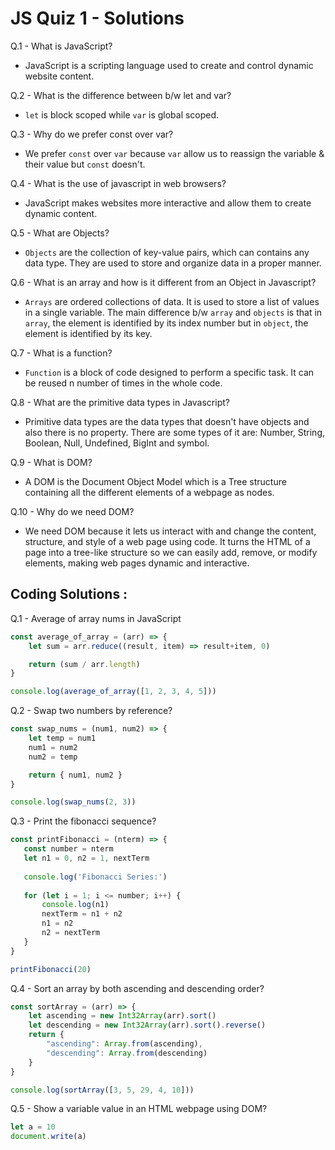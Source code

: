 # JS Quiz 1 - Solutions

Q.1 - What is JavaScript?
* JavaScript is a scripting language used to create and control dynamic website content.

Q.2 - What is the difference between b/w let and var?
* `let` is block scoped while `var` is global scoped.

Q.3 - Why do we prefer const over var?
* We prefer `const` over `var` because `var` allow us to reassign the variable & their value but `const` doesn't. 

Q.4 - What is the use of javascript in web browsers?
* JavaScript makes websites more interactive and allow them to create dynamic content.

Q.5 - What are Objects?
* `Objects` are the collection of key-value pairs, which can contains any data type. They are used to store and organize data in a proper manner.

Q.6 - What is an array and how is it different from an Object in Javascript?
* `Arrays` are ordered collections of data. It is used to store a list of values in a single variable. The main difference b/w `array` and `objects` is that in `array`, the element is identified by its index number but in `object`, the element is identified by its key.

Q.7 - What is a function?
* `Function` is a block of code designed to perform a specific task. It can be reused n number of times in the whole code.

Q.8 - What are the primitive data types in Javascript?
* Primitive data types are the data types that doesn't have objects and also there is no property. There are some types of it are: Number, String, Boolean, Null, Undefined, BigInt and symbol.

Q.9 - What is DOM?
* A DOM is the Document Object Model which is a Tree structure containing all the different elements of a webpage as nodes.

Q.10 - Why do we need DOM?
* We need DOM because it lets us interact with and change the content, structure, and style of a web page using code. It turns the HTML of a page into a tree-like structure so we can easily add, remove, or modify elements, making web pages dynamic and interactive.


## Coding Solutions :

Q.1 - Average of array nums in JavaScript
```js
const average_of_array = (arr) => {
	let sum = arr.reduce((result, item) => result+item, 0)

	return (sum / arr.length)
}

console.log(average_of_array([1, 2, 3, 4, 5]))
```

Q.2 - Swap two numbers by reference?
```js
const swap_nums = (num1, num2) => {
	let temp = num1
	num1 = num2
	num2 = temp

	return { num1, num2 }
}

console.log(swap_nums(2, 3))
```

Q.3 - Print the fibonacci sequence?
```js
const printFibonacci = (nterm) => {
   const number = nterm
   let n1 = 0, n2 = 1, nextTerm
   
   console.log('Fibonacci Series:')
   
   for (let i = 1; i <= number; i++) {
       console.log(n1)
       nextTerm = n1 + n2
       n1 = n2
       n2 = nextTerm
   }
}

printFibonacci(20)
```
Q.4 - Sort an array by both ascending and descending order?
```js
const sortArray = (arr) => {
	let ascending = new Int32Array(arr).sort()
	let descending = new Int32Array(arr).sort().reverse()
	return {
		"ascending": Array.from(ascending),
		"descending": Array.from(descending)
	}
}

console.log(sortArray([3, 5, 29, 4, 10]))
```

Q.5 - Show a variable value in an HTML webpage using DOM?
```js
let a = 10
document.write(a)

